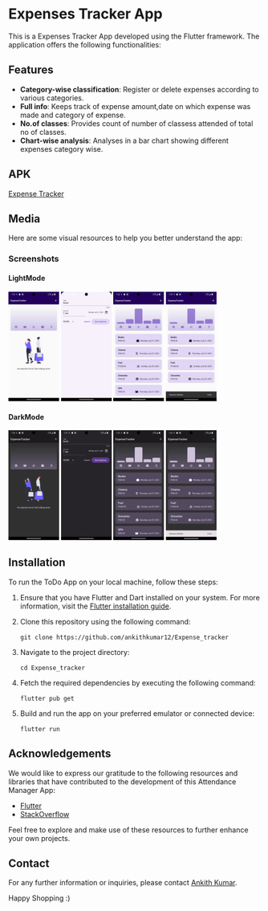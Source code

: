 # Expenses Tracker App

This is a Expenses Tracker App developed using the Flutter framework. The application offers the following functionalities:

## Features

- **Category-wise classification**: Register or delete expenses according to various categories.
- **Full info**: Keeps track of expense amount,date on which expense was made and category of expense.
- **No.of classes**: Provides count of number of classess attended of total no of classes.
- **Chart-wise analysis**: Analyses in a bar chart showing different expenses category wise.



## APK
[Expense Tracker](https://drive.google.com/file/d/1kL9CkpEiufUH4e9K-FQCP50UAan4RIO8/view?usp=drive_link)

## Media

Here are some visual resources to help you better understand the app:

### Screenshots

#### LightMode

<img src="screenshots/LightMode/1.png " width=20% height=30%> <img src="screenshots/LightMode/2.png " width=20% height=30%> <img src="screenshots/LightMode/3.png " width=20% height=30%> <img src="screenshots/LightMode/4.png " width=20% height=30%>



#### DarkMode

<img src="screenshots/DarkMode/1.png " width=20% height=30%> <img src="screenshots/DarkMode/2.png " width=20% height=30%> <img src="screenshots/DarkMode/3.png " width=20% height=30%> <img src="screenshots/DarkMode/4.png " width=20% height=30%>

## Installation

To run the ToDo App on your local machine, follow these steps:

1. Ensure that you have Flutter and Dart installed on your system. For more information, visit the [Flutter installation guide](https://flutter.dev/docs/get-started/install).

2. Clone this repository using the following command:

   ```
   git clone https://github.com/ankithkumar12/Expense_tracker
   ```

3. Navigate to the project directory:

   ```
   cd Expense_tracker
   ```

4. Fetch the required dependencies by executing the following command:

   ```
   flutter pub get
   ```



5. Build and run the app on your preferred emulator or connected device:

   ```
   flutter run
   ```




## Acknowledgements

We would like to express our gratitude to the following resources and libraries that have contributed to the development of this Attendance Manager  App:

- [Flutter](https://flutter.dev/)
- [StackOverflow](https://stackoverflow.com/)


Feel free to explore and make use of these resources to further enhance your own projects.

## Contact

For any further information or inquiries, please contact [Ankith Kumar](mailto:g.ankithkumar22@gmail.com).

Happy Shopping :)
